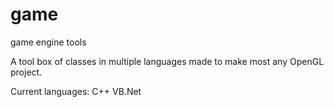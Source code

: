 # game
game engine tools

A tool box of classes in multiple languages made to make most any OpenGL project.

Current languages:
C++
VB.Net

